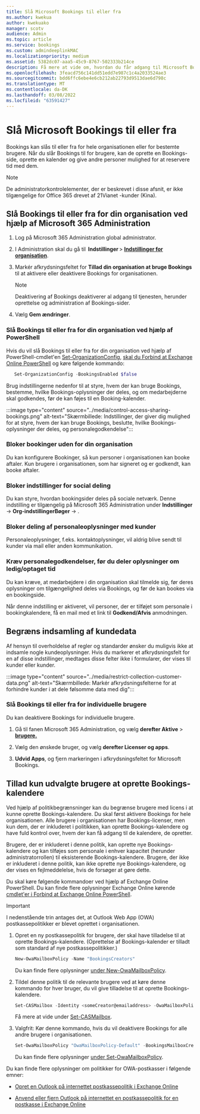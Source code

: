 ```yaml
---
title: Slå Microsoft Bookings til eller fra
ms.author: kwekua
author: kwekuako
manager: scotv
audience: Admin
ms.topic: article
ms.service: bookings
ms.custom: admindeeplinkMAC
ms.localizationpriority: medium
ms.assetid: 5382dc07-aaa5-45c9-8767-502333b214ce
description: Få mere at vide om, hvordan du får adgang til Microsoft Bookings Microsoft 365.
ms.openlocfilehash: 3feacd756c141dd51edd7e987c1c4a2033524ae3
ms.sourcegitcommit: bdd6ffc6ebe4e6cb212ab22793d9513dae6d798c
ms.translationtype: MT
ms.contentlocale: da-DK
ms.lasthandoff: 03/08/2022
ms.locfileid: "63591427"
---
```

# <a name="turn-microsoft-bookings-on-or-off"></a>Slå Microsoft Bookings til eller fra

Bookings kan slås til eller fra for hele organisationen eller for bestemte brugere. Når du slår Bookings til for brugere, kan de oprette en Bookings-side, oprette en kalender og give andre personer mulighed for at reservere tid med dem.

> [!NOTE]
> De administratorkontrolelementer, der er beskrevet i disse afsnit, er ikke tilgængelige for Office 365 drevet af 21Vianet -kunder (Kina).

## <a name="turn-bookings-on-or-off-for-your-organization-using-the-microsoft-365-admin-center"></a>Slå Bookings til eller fra for din organisation ved hjælp af Microsoft 365 Administration

1. Log på Microsoft 365 Administration global administrator.

2. I Administration skal du gå til  **Indstillinger** \> <a href="https://go.microsoft.com/fwlink/p/?linkid=2053743" target="_blank">**Indstillinger for organisation**</a>.

3. Markér afkrydsningsfeltet for **Tillad din organisation at bruge Bookings** til at aktivere eller deaktivere Bookings for organisationen.

   > [!NOTE]
   > Deaktivering af Bookings deaktiverer al adgang til tjenesten, herunder oprettelse og administration af Bookings-sider.

4. Vælg **Gem ændringer**.

### <a name="turn-bookings-on-or-off-for-your-organization-using-powershell"></a>Slå Bookings til eller fra for din organisation ved hjælp af PowerShell

Hvis du vil slå Bookings til eller fra for din organisation ved hjælp af PowerShell-cmdlet'en [Set-OrganizationConfig](/powershell/module/exchange/set-organizationconfig), [skal du Forbind at Exchange Online PowerShell](/powershell/exchange/connect-to-exchange-online-powershell) og køre følgende kommando:

```PowerShell
   Set-OrganizationConfig -BookingsEnabled $false
```

Brug indstillingerne nedenfor til at styre, hvem der kan bruge Bookings, bestemme, hvilke Bookings-oplysninger der deles, og om medarbejderne skal godkendes, før de kan føjes til en Booking-kalender.

:::image type="content" source="../media/control-access-sharing-bookings.png" alt-text="Skærmbillede: Indstillinger, der giver dig mulighed for at styre, hvem der kan bruge Bookings, beslutte, hvilke Bookings-oplysninger der deles, og personalegodkendelse":::

### <a name="block-bookings-from-outside-your-organization"></a>Bloker bookinger uden for din organisation

Du kan konfigurere Bookinger, så kun personer i organisationen kan booke aftaler. Kun brugere i organisationen, som har signeret og er godkendt, kan booke aftaler.

### <a name="block-social-sharing-options"></a>Bloker indstillinger for social deling

Du kan styre, hvordan bookingsider deles på sociale netværk. Denne indstilling er tilgængelig på Microsoft 365 Administration under **Indstillinger** ->  **Org-indstillingerBøger** -> .

### <a name="block-sharing-staff-details-with-customers"></a>Bloker deling af personaleoplysninger med kunder

Personaleoplysninger, f.eks. kontaktoplysninger, vil aldrig blive sendt til kunder via mail eller anden kommunikation.

### <a name="require-staff-approvals-before-sharing-freebusy-information"></a>Kræv personalegodkendelser, før du deler oplysninger om ledig/optaget tid

Du kan kræve, at medarbejdere i din organisation skal tilmelde sig, før deres oplysninger om tilgængelighed deles via Bookings, og før de kan bookes via en bookingside.

Når denne indstilling er aktiveret, vil personer, der er tilføjet som personale i bookingkalendere, få en mail med et link til **Godkend/Afvis** anmodningen.

## <a name="restrict-collection-of-customer-data"></a>Begræns indsamling af kundedata

Af hensyn til overholdelse af regler og standarder ønsker du muligvis ikke at indsamle nogle kundeoplysninger. Hvis du markerer et afkrydsningsfelt for en af disse indstillinger, medtages disse felter ikke i formularer, der vises til kunder eller kunder.

:::image type="content" source="../media/restrict-collection-customer-data.png" alt-text="Skærmbillede: Markér afkrydsningsfelterne for at forhindre kunder i at dele følsomme data med dig":::

### <a name="turn-bookings-on-or-off-for-individual-users"></a>Slå Bookings til eller fra for individuelle brugere

Du kan deaktivere Bookings for individuelle brugere.

1. Gå til fanen Microsoft 365 Administration, og vælg **derefter Aktive** \> <a href="https://go.microsoft.com/fwlink/p/?linkid=834822" target="_blank">**brugere.**</a>

1. Vælg den ønskede bruger, og vælg **derefter Licenser og apps**.

1. **Udvid Apps**, og fjern markeringen i afkrydsningsfeltet for Microsoft Bookings.

## <a name="allow-only-selected-users-to-create-bookings-calendars"></a>Tillad kun udvalgte brugere at oprette Bookings-kalendere

Ved hjælp af politikbegrænsninger kan du begrænse brugere med licens i at kunne oprette Bookings-kalendere. Du skal først aktivere Bookings for hele organisationen. Alle brugere i organisationen har Bookings-licenser, men kun dem, der er inkluderet i politikken, kan oprette Bookings-kalendere og have fuld kontrol over, hvem der kan få adgang til de kalendere, de opretter.

Brugere, der er inkluderet i denne politik, kan oprette nye Bookings-kalendere og kan tilføjes som personale i enhver kapacitet (herunder administratorrollen) til eksisterende Bookings-kalendere. Brugere, der ikke er inkluderet i denne politik, kan ikke oprette nye Bookings-kalendere, og der vises en fejlmeddelelse, hvis de forsøger at gøre dette.

Du skal køre følgende kommandoer ved hjælp af Exchange Online PowerShell. Du kan finde flere oplysninger Exchange Online kørende [cmdlet'er i Forbind at Exchange Online PowerShell](/powershell/exchange/connect-to-exchange-online-powershell).

> [!IMPORTANT]
> I nedenstående trin antages det, at Outlook Web App (OWA) postkassepolitikker er blevet oprettet i organisationen.

1. Opret en ny postkassepolitik for brugere, der skal have tilladelse til at oprette Bookings-kalendere. (Oprettelse af Bookings-kalender er tilladt som standard af nye postkassepolitikker.)

   ```PowerShell
   New-OwaMailboxPolicy -Name "BookingsCreators"
   ```

   Du kan finde flere oplysninger [under New-OwaMailboxPolicy](/powershell/module/exchange/new-owamailboxpolicy).

2. Tildel denne politik til de relevante brugere ved at køre denne kommando for hver bruger, du vil give tilladelse til at oprette Bookings-kalendere.

   ```PowerShell
   Set-CASMailbox -Identity <someCreator@emailaddress> -OwaMailboxPolicy "BookingsCreators"
   ```

   Få mere at vide under [Set-CASMailbox](/powershell/module/exchange/set-casmailbox).

3. Valgfrit: Kør denne kommando, hvis du vil deaktivere Bookings for alle andre brugere i organisationen.

   ```PowerShell
   Set-OwaMailboxPolicy "OwaMailboxPolicy-Default" -BookingsMailboxCreationEnabled:$false
   ```

   Du kan finde flere oplysninger [under Set-OwaMailboxPolicy](/powershell/module/exchange/set-owamailboxpolicy).

Du kan finde flere oplysninger om politikker for OWA-postkasser i følgende emner:

- [Opret en Outlook på internettet postkassepolitik i Exchange Online](/exchange/clients-and-mobile-in-exchange-online/outlook-on-the-web/create-outlook-web-app-mailbox-policy)

- [Anvend eller fjern Outlook på internettet en postkassepolitik for en postkasse i Exchange Online](/exchange/clients-and-mobile-in-exchange-online/outlook-on-the-web/create-outlook-web-app-mailbox-policy)

